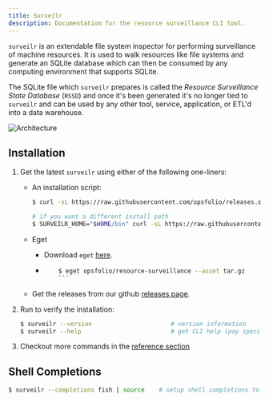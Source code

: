 ```yaml
---
title: Surveilr
description: Documentation for the resource surveillance CLI tool.
---
```


`surveilr` is an extendable file system inspector for performing surveillance of
machine resources. It is used to walk resources like file systems and generate
an SQLite database which can then be consumed by any computing environment that
supports SQLite.

The SQLite file which `surveilr` prepares is called the _Resource Surveillance
State Database_ (`RSSD`) and once it's been generated it's no longer tied to
`surveilr` and can be used by any other tool, service, application, or ETL'd
into a data warehouse.

![Architecture](/images/architecture.drawio.svg)



## Installation
1. Get the latest `surveilr` using either of the following one-liners:
   - An installation script: 
       ```bash
       $ curl -sL https://raw.githubusercontent.com/opsfolio/releases.opsfolio.com/main/surveilr/install.sh | sh

       # if you want a different install path
       $ SURVEILR_HOME="$HOME/bin" curl -sL https://raw.githubusercontent.com/opsfolio/releases.opsfolio.com/main/surveilr/install.sh | sh
       ```

   - Eget
     - Download `eget` [here](https://github.com/zyedidia/eget).
     - ```bash
           $ eget opsfolio/resource-surveillance --asset tar.gz
           ```

   - Get the releases from our github [releases page](https://github.com/opsfolio/releases.opsfolio.com/releases).

2. Run to verify the installation:
    ```bash
    $ surveilr --version                      # version information
    $ surveilr --help                         # get CLI help (pay special attention to ENV var names)
    ```
3. Checkout more commands in the [reference section](/surveilr/reference/cli/commands)

## Shell Completions
```bash
$ surveilr --completions fish | source    # setup shell completions to reduce typing
```